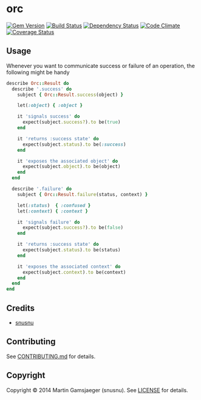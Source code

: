 # orc

[![Gem Version](https://badge.fury.io/rb/orc.png)][gem]
[![Build Status](https://secure.travis-ci.org/snusnu/orc.png?branch=master)][travis]
[![Dependency Status](https://gemnasium.com/snusnu/orc.png)][gemnasium]
[![Code Climate](https://codeclimate.com/github/snusnu/orc.png)][codeclimate]
[![Coverage Status](https://coveralls.io/repos/snusnu/orc/badge.png?branch=master)][coveralls]

[gem]: https://rubygems.org/gems/orc
[travis]: https://travis-ci.org/snusnu/orc
[gemnasium]: https://gemnasium.com/snusnu/orc
[codeclimate]: https://codeclimate.com/github/snusnu/orc
[coveralls]: https://coveralls.io/r/snusnu/orc

## Usage

Whenever you want to communicate success or failure of an operation, the following might be handy

```ruby
describe Orc::Result do
  describe '.success' do
    subject { Orc::Result.success(object) }

    let(:object) { :object }

    it 'signals success' do
      expect(subject.success?).to be(true)
    end

    it 'returns :success state' do
      expect(subject.status).to be(:success)
    end

    it 'exposes the associated object' do
      expect(subject.object).to be(object)
    end
  end

  describe '.failure' do
    subject { Orc::Result.failure(status, context) }

    let(:status)  { :confused }
    let(:context) { :context }

    it 'signals failure' do
      expect(subject.success?).to be(false)
    end

    it 'returns :success state' do
      expect(subject.status).to be(status)
    end

    it 'exposes the associated context' do
      expect(subject.context).to be(context)
    end
  end
end
```

## Credits

* [snusnu](https://github.com/snusnu)

## Contributing

See [CONTRIBUTING.md](CONTRIBUTING.md) for details.

## Copyright

Copyright &copy; 2014 Martin Gamsjaeger (snusnu). See [LICENSE](LICENSE) for details.
